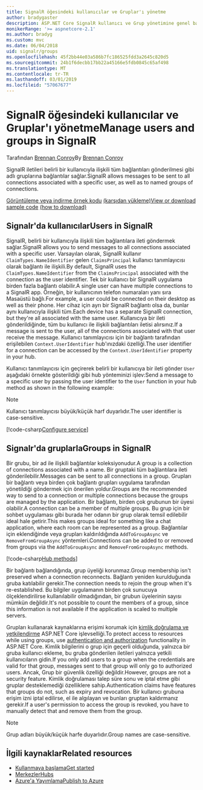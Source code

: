```yaml
---
title: SignalR öğesindeki kullanıcılar ve Gruplar'ı yönetme
author: bradygaster
description: ASP.NET Core SignalR kullanıcı ve Grup yönetimine genel bakış.
monikerRange: '>= aspnetcore-2.1'
ms.author: bradyg
ms.custom: mvc
ms.date: 06/04/2018
uid: signalr/groups
ms.openlocfilehash: 45f2bb44e03a586b7fc186525fdd3a2645c820d5
ms.sourcegitcommit: 24b1f6decbb17bb22a45166e5fdb0845c65af498
ms.translationtype: MT
ms.contentlocale: tr-TR
ms.lasthandoff: 03/01/2019
ms.locfileid: "57067677"
---
```

# <a name="manage-users-and-groups-in-signalr"></a><span data-ttu-id="1bc46-103">SignalR öğesindeki kullanıcılar ve Gruplar'ı yönetme</span><span class="sxs-lookup"><span data-stu-id="1bc46-103">Manage users and groups in SignalR</span></span>

<span data-ttu-id="1bc46-104">Tarafından [Brennan Conroy](https://github.com/BrennanConroy)</span><span class="sxs-lookup"><span data-stu-id="1bc46-104">By [Brennan Conroy](https://github.com/BrennanConroy)</span></span>

<span data-ttu-id="1bc46-105">SignalR iletileri belirli bir kullanıcıyla ilişkili tüm bağlantıları gönderilmesi gibi adlı gruplarına bağlantılar sağlar.</span><span class="sxs-lookup"><span data-stu-id="1bc46-105">SignalR allows messages to be sent to all connections associated with a specific user, as well as to named groups of connections.</span></span>

<span data-ttu-id="1bc46-106">[Görüntüleme veya indirme örnek kodu](https://github.com/aspnet/Docs/tree/master/aspnetcore/signalr/groups/sample/) [(karşıdan yükleme)](xref:index#how-to-download-a-sample)</span><span class="sxs-lookup"><span data-stu-id="1bc46-106">[View or download sample code](https://github.com/aspnet/Docs/tree/master/aspnetcore/signalr/groups/sample/) [(how to download)](xref:index#how-to-download-a-sample)</span></span>

## <a name="users-in-signalr"></a><span data-ttu-id="1bc46-107">Signalr'da kullanıcılar</span><span class="sxs-lookup"><span data-stu-id="1bc46-107">Users in SignalR</span></span>

<span data-ttu-id="1bc46-108">SignalR, belirli bir kullanıcıyla ilişkili tüm bağlantılara ileti göndermek sağlar.</span><span class="sxs-lookup"><span data-stu-id="1bc46-108">SignalR allows you to send messages to all connections associated with a specific user.</span></span> <span data-ttu-id="1bc46-109">Varsayılan olarak, SignalR kullanır `ClaimTypes.NameIdentifier` gelen `ClaimsPrincipal` kullanıcı tanımlayıcısı olarak bağlantı ile ilişkili.</span><span class="sxs-lookup"><span data-stu-id="1bc46-109">By default, SignalR uses the `ClaimTypes.NameIdentifier` from the `ClaimsPrincipal` associated with the connection as the user identifier.</span></span> <span data-ttu-id="1bc46-110">Tek bir kullanıcı bir SignalR uygulama birden fazla bağlantı olabilir.</span><span class="sxs-lookup"><span data-stu-id="1bc46-110">A single user can have multiple connections to a SignalR app.</span></span> <span data-ttu-id="1bc46-111">Örneğin, bir kullanıcının telefon numaraları yanı sıra Masaüstü bağlı.</span><span class="sxs-lookup"><span data-stu-id="1bc46-111">For example, a user could be connected on their desktop as well as their phone.</span></span> <span data-ttu-id="1bc46-112">Her cihaz için ayrı bir SignalR bağlantı olsa da, bunlar aynı kullanıcıyla ilişkili tüm.</span><span class="sxs-lookup"><span data-stu-id="1bc46-112">Each device has a separate SignalR connection, but they're all associated with the same user.</span></span> <span data-ttu-id="1bc46-113">Kullanıcıya bir ileti gönderildiğinde, tüm bu kullanıcı ile ilişkili bağlantıları iletisi alırsınız.</span><span class="sxs-lookup"><span data-stu-id="1bc46-113">If a message is sent to the user, all of the connections associated with that user receive the message.</span></span> <span data-ttu-id="1bc46-114">Kullanıcı tanımlayıcısı için bir bağlantı tarafından erişilebilen `Context.UserIdentifier` hub'ınızdaki özelliği.</span><span class="sxs-lookup"><span data-stu-id="1bc46-114">The user identifier for a connection can be accessed by the `Context.UserIdentifier` property in your hub.</span></span>

<span data-ttu-id="1bc46-115">Kullanıcı tanımlayıcısı için geçirerek belirli bir kullanıcıya bir ileti gönder `User` aşağıdaki örnekte gösterildiği gibi hub yönteminizi işlev:</span><span class="sxs-lookup"><span data-stu-id="1bc46-115">Send a message to a specific user by passing the user identifier to the `User` function in your hub method as shown in the following example:</span></span>

> [!NOTE]
> <span data-ttu-id="1bc46-116">Kullanıcı tanımlayıcısı büyük/küçük harf duyarlıdır.</span><span class="sxs-lookup"><span data-stu-id="1bc46-116">The user identifier is case-sensitive.</span></span>

[!code-csharp[Configure service](groups/sample/hubs/chathub.cs?range=29-32)]

## <a name="groups-in-signalr"></a><span data-ttu-id="1bc46-117">Signalr'da gruplarla</span><span class="sxs-lookup"><span data-stu-id="1bc46-117">Groups in SignalR</span></span>

<span data-ttu-id="1bc46-118">Bir grubu, bir ad ile ilişkili bağlantılar koleksiyonudur.</span><span class="sxs-lookup"><span data-stu-id="1bc46-118">A group is a collection of connections associated with a name.</span></span> <span data-ttu-id="1bc46-119">Bir gruptaki tüm bağlantılara ileti gönderilebilir.</span><span class="sxs-lookup"><span data-stu-id="1bc46-119">Messages can be sent to all connections in a group.</span></span> <span data-ttu-id="1bc46-120">Grupları bir bağlantı veya birden çok bağlantı grupları uygulama tarafından yönetildiği göndermek için önerilen yoldur.</span><span class="sxs-lookup"><span data-stu-id="1bc46-120">Groups are the recommended way to send to a connection or multiple connections because the groups are managed by the application.</span></span> <span data-ttu-id="1bc46-121">Bir bağlantı, birden çok grubunun bir üyesi olabilir.</span><span class="sxs-lookup"><span data-stu-id="1bc46-121">A connection can be a member of multiple groups.</span></span> <span data-ttu-id="1bc46-122">Bu grup için bir sohbet uygulaması gibi burada her odanın bir grup olarak temsil edilebilir ideal hale getirir.</span><span class="sxs-lookup"><span data-stu-id="1bc46-122">This makes groups ideal for something like a chat application, where each room can be represented as a group.</span></span> <span data-ttu-id="1bc46-123">Bağlantılar için eklendiğinde veya grupları kaldırıldığında `AddToGroupAsync` ve `RemoveFromGroupAsync` yöntemleri.</span><span class="sxs-lookup"><span data-stu-id="1bc46-123">Connections can be added to or removed from groups via the `AddToGroupAsync` and `RemoveFromGroupAsync` methods.</span></span>

[!code-csharp[Hub methods](groups/sample/hubs/chathub.cs?range=15-27)]

<span data-ttu-id="1bc46-124">Bir bağlantı bağlandığında, grup üyeliği korunmaz.</span><span class="sxs-lookup"><span data-stu-id="1bc46-124">Group membership isn't preserved when a connection reconnects.</span></span> <span data-ttu-id="1bc46-125">Bağlantı yeniden kurulduğunda gruba katılabilir gerekir.</span><span class="sxs-lookup"><span data-stu-id="1bc46-125">The connection needs to rejoin the group when it's re-established.</span></span> <span data-ttu-id="1bc46-126">Bu bilgiler uygulamanın birden çok sunucuya ölçeklendirilirse kullanılabilir olmadığından, bir grubun üyelerinin sayısı mümkün değildir.</span><span class="sxs-lookup"><span data-stu-id="1bc46-126">It's not possible to count the members of a group, since this information is not available if the application is scaled to multiple servers.</span></span>

<span data-ttu-id="1bc46-127">Grupları kullanarak kaynaklarına erişimi korumak için [kimlik doğrulama ve yetkilendirme](xref:signalr/authn-and-authz) ASP.NET Core işlevselliği.</span><span class="sxs-lookup"><span data-stu-id="1bc46-127">To protect access to resources while using groups, use [authentication and authorization](xref:signalr/authn-and-authz) functionality in ASP.NET Core.</span></span> <span data-ttu-id="1bc46-128">Kimlik bilgilerini o grup için geçerli olduğunda, yalnızca bir gruba kullanıcı ekleme, bu gruba gönderilen iletileri yalnızca yetkili kullanıcıların gidin.</span><span class="sxs-lookup"><span data-stu-id="1bc46-128">If you only add users to a group when the credentials are valid for that group, messages sent to that group will only go to authorized users.</span></span> <span data-ttu-id="1bc46-129">Ancak, Grup bir güvenlik özelliği değildir.</span><span class="sxs-lookup"><span data-stu-id="1bc46-129">However, groups are not a security feature.</span></span> <span data-ttu-id="1bc46-130">Kimlik doğrulaması talep süre sonu ve iptal etme gibi gruplar desteklemediği özelliklere sahip.</span><span class="sxs-lookup"><span data-stu-id="1bc46-130">Authentication claims have features that groups do not, such as expiry and revocation.</span></span> <span data-ttu-id="1bc46-131">Bir kullanıcı grubuna erişim izni iptal edilirse, el ile algılayan ve bunları gruptan kaldırmanız gerekir.</span><span class="sxs-lookup"><span data-stu-id="1bc46-131">If a user's permission to access the group is revoked, you have to manually detect that and remove them from the group.</span></span>

> [!NOTE]
> <span data-ttu-id="1bc46-132">Grup adları büyük/küçük harfe duyarlıdır.</span><span class="sxs-lookup"><span data-stu-id="1bc46-132">Group names are case-sensitive.</span></span>

## <a name="related-resources"></a><span data-ttu-id="1bc46-133">İlgili kaynaklar</span><span class="sxs-lookup"><span data-stu-id="1bc46-133">Related resources</span></span>

* [<span data-ttu-id="1bc46-134">Kullanmaya başlama</span><span class="sxs-lookup"><span data-stu-id="1bc46-134">Get started</span></span>](xref:tutorials/signalr)
* [<span data-ttu-id="1bc46-135">Merkezler</span><span class="sxs-lookup"><span data-stu-id="1bc46-135">Hubs</span></span>](xref:signalr/hubs)
* [<span data-ttu-id="1bc46-136">Azure'a Yayımlama</span><span class="sxs-lookup"><span data-stu-id="1bc46-136">Publish to Azure</span></span>](xref:signalr/publish-to-azure-web-app)
